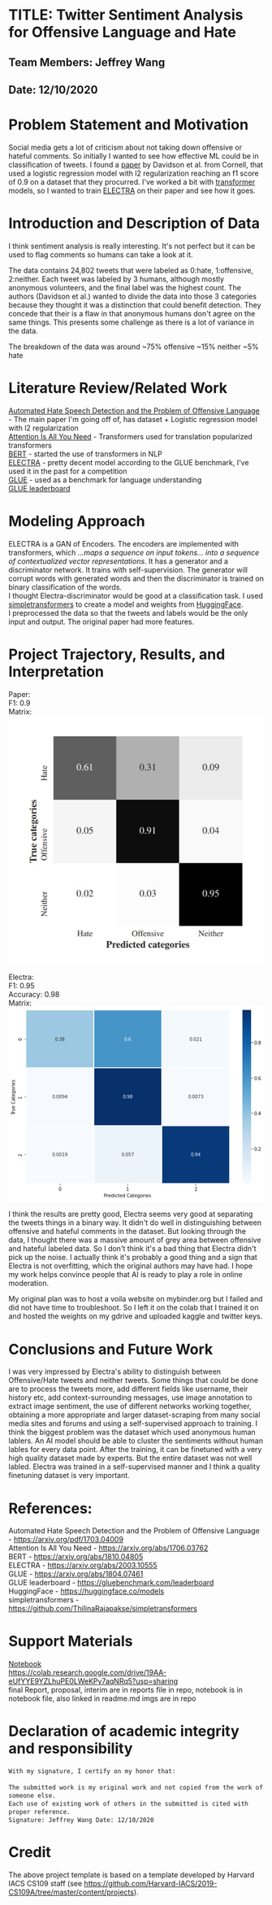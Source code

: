 # TITLE: Twitter Sentiment Analysis for Offensive Language and Hate
## Team Members: Jeffrey Wang
## Date: 12/10/2020

# Problem Statement and Motivation
Social media gets a lot of criticism about not taking down offensive or hateful comments. So initially I wanted to see how effective ML could be in classification of tweets. I found a [paper](https://arxiv.org/pdf/1703.04009) by Davidson et al. from Cornell, that used a logistic regression model with l2 regularization reaching an f1 score of 0.9 on a dataset that they procurred. I've worked a bit with [transformer](https://arxiv.org/abs/1706.03762) models, so I wanted to train [ELECTRA](https://arxiv.org/abs/2003.10555) on their paper and see how it goes.

# Introduction and Description of Data
I think sentiment analysis is really interesting. It's not perfect but it can be used to flag comments so humans can take a look at it.

The data contains 24,802 tweets that were labeled as 0:hate, 1:offensive, 2:neither. Each tweet was labeled by 3 humans, although mostly anonymous volunteers, and the final label was the highest count. The authors (Davidson et al.) wanted to divide the data into those 3 categories because they thought it was a distinction that could benefit detection. They concede that their is a flaw in that anonymous humans don't agree on the same things. This presents some challenge as there is a lot of variance in the data.

The breakdown of the data was around ~75% offensive ~15% neither ~5% hate

# Literature Review/Related Work 

[Automated Hate Speech Detection and the Problem of Offensive Language](https://arxiv.org/pdf/1703.04009) - The main paper I'm going off of, has dataset + Logistic regression model with l2 regularization  
[Attention Is All You Need](https://arxiv.org/abs/1706.03762) - Transformers used for translation popularized transformers  
[BERT](https://arxiv.org/abs/1810.04805) - started the use of transformers in NLP  
[ELECTRA](https://arxiv.org/abs/2003.10555) - pretty decent model according to the GLUE benchmark, I've used it in the past for a competition  
[GLUE](https://arxiv.org/abs/1804.07461) - used as a benchmark for language understanding  
[GLUE leaderboard](https://gluebenchmark.com/leaderboard)

# Modeling Approach

ELECTRA is a GAN of Encoders. The encoders are implemented with transformers, which *...maps a sequence on input tokens... into a sequence of contextualized vector representations*. It has a generator and a discriminator network. It trains with self-supervision. The generator will corrupt words with generated words and then the discriminator is trained on binary classification of the words.  
I thought Electra-discriminator would be good at a classification task. I used [simpletransformers](https://github.com/ThilinaRajapakse/simpletransformers) to create a model and weights from [HuggingFace](https://huggingface.co/models).  
I preprocessed the data so that the tweets and labels would be the only input and output. The original paper had more features.

# Project Trajectory, Results, and Interpretation 

Paper:  
F1: 0.9  
Matrix:  
![Original Paper Confusion Matrix](https://github.com/cpsc6300/course-project-j/blob/main/paper_matrix.jpg)

Electra:  
F1: 0.95  
Accuracy: 0.98  
Matrix:  
![Electra's Confusion Matrix](https://github.com/cpsc6300/course-project-j/blob/main/electra_matrix)

I think the results are pretty good, Electra seems very good at separating the tweets things in a binary way. It didn't do well in distinguishing between offensive and hateful comments in the dataset. But looking through the data, I thought there was a massive amount of grey area between offensive and hateful labeled data. So I don't think it's a bad thing that Electra didn't pick up the noise. I actually think it's probably a good thing and a sign that Electra is not overfitting, which the original authors may have had. I hope my work helps convince people that AI is ready to play a role in online moderation.

My original plan was to host a voila website on mybinder.org but I failed and did not have time to troubleshoot.
So I left it on the colab that I trained it on and hosted the weights on my gdrive and uploaded kaggle and twitter keys.

# Conclusions and Future Work

I was very impressed by Electra's ability to distinguish between Offensive/Hate tweets and neither tweets. Some things that could be done are to process the tweets more, add different fields like username, their history etc, add context-surrounding messages, use image annotation to extract image sentiment, the use of different networks working together, obtaining a more appropriate and larger dataset-scraping from many social media sites and forums and using a self-supervised approach to training. I think the biggest problem was the dataset which used anonymous human lablers. An AI model should be able to cluster the sentiments without human lables for every data point. After the training, it can be finetuned with a very high quality dataset made by experts. But the entire dataset was not well labled. Electra was trained in a self-supervised manner and I think a quality finetuning dataset is very important.  

# References:
Automated Hate Speech Detection and the Problem of Offensive Language - https://arxiv.org/pdf/1703.04009  
Attention Is All You Need - https://arxiv.org/abs/1706.03762  
BERT - https://arxiv.org/abs/1810.04805  
ELECTRA - https://arxiv.org/abs/2003.10555  
GLUE - https://arxiv.org/abs/1804.07461  
GLUE leaderboard - https://gluebenchmark.com/leaderboard  
HuggingFace - https://huggingface.co/models  
simpletransformers - https://github.com/ThilinaRajapakse/simpletransformers  

# Support Materials
[Notebook](https://colab.research.google.com/drive/19AA-eUfYYE9YZLhuPE0LWeKPy7aqNRq5?usp=sharing)  
https://colab.research.google.com/drive/19AA-eUfYYE9YZLhuPE0LWeKPy7aqNRq5?usp=sharing  
final Report, proposal, interim are in reports file in repo, notebook is in notebook file, also linked in readme.md
imgs are in repo  

# Declaration of academic integrity and responsibility

```
With my signature, I certify on my honor that:

The submitted work is my original work and not copied from the work of someone else.
Each use of existing work of others in the submitted is cited with proper reference.
Signature: Jeffrey Wang Date: 12/10/2020
```

# Credit
The above project template is based on a template developed by Harvard IACS CS109 staff (see https://github.com/Harvard-IACS/2019-CS109A/tree/master/content/projects).
